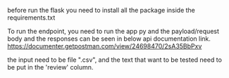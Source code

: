 before run the flask you need to install all the package inside the requirements.txt

To run the endpoint, you need to run the app py and the payload/request body and the responses can be seen in below api documentation link. 
https://documenter.getpostman.com/view/24698470/2sA35BbPxv

the input need to be file ".csv", and the text that want to be tested need to be put in the 'review' column.

